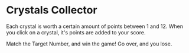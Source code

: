 # Crystals Collector

Each crystal is worth a certain amount of points between 1 and 12.  When you click on a crystal, it's points are added to your score.

Match the Target Number, and win the game!  Go over, and you lose.